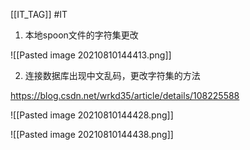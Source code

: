 [[IT_TAG]] #IT 

1. 本地spoon文件的字符集更改

![[Pasted image 20210810144413.png]]


2. 连接数据库出现中文乱码，更改字符集的方法

https://blog.csdn.net/wrkd35/article/details/108225588

![[Pasted image 20210810144428.png]]


![[Pasted image 20210810144438.png]]